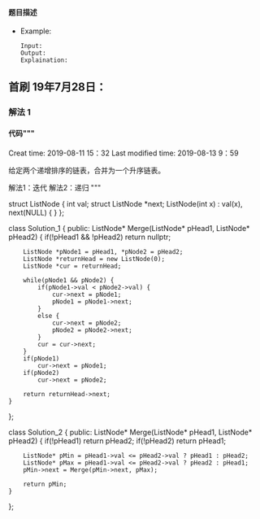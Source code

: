 ## 
#### 题目描述

- Example:
    ```
    Input: 
    Output: 
    Explaination:
    ```  

## 首刷 19年7月28日：
### 解法 1
#### 代码"""
Creat time: 2019-08-11 15：32
Last modified time: 2019-08-13 9：59

给定两个递增排序的链表，合并为一个升序链表。

解法1：迭代
解法2：递归
"""

struct ListNode {
	int val;
	struct ListNode *next;
	ListNode(int x) :
			val(x), next(NULL) {
	}
};

class Solution_1 {
public:
    ListNode* Merge(ListNode* pHead1, ListNode* pHead2) {
        if(!pHead1 && !pHead2) return nullptr;

        ListNode *pNode1 = pHead1, *pNode2 = pHead2;
        ListNode *returnHead = new ListNode(0);
        ListNode *cur = returnHead;

        while(pNode1 && pNode2) {
            if(pNode1->val < pNode2->val) {
                cur->next = pNode1;
                pNode1 = pNode1->next;
            }
            else {
                cur->next = pNode2;
                pNode2 = pNode2->next;
            }
            cur = cur->next;
        }
        if(pNode1)
            cur->next = pNode1;
        if(pNode2)
            cur->next = pNode2;

        return returnHead->next;
    }
};

class Solution_2 {
public:
    ListNode* Merge(ListNode* pHead1, ListNode* pHead2) {
        if(!pHead1) return pHead2;
        if(!pHead2) return pHead1;

        ListNode* pMin = pHead1->val <= pHead2->val ? pHead1 : pHead2;
        ListNode* pMax = pHead1->val <= pHead2->val ? pHead2 : pHead1;
        pMin->next = Merge(pMin->next, pMax);

        return pMin;
    }
};